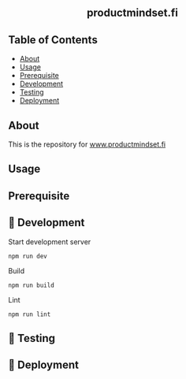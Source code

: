 <h2 align="center">productmindset.fi</h2>

## Table of Contents

- [About](#about)
- [Usage](#usage)
- [Prerequisite](#prerequisite)
- [Development](#development)
- [Testing](#testing)
- [Deployment](#deployment)

## About <a name = "about"></a>

This is the repository for www.productmindset.fi

## Usage <a name = "usage"></a>

## Prerequisite <a name = "prerequisite"></a>

## :hammer: Development <a name = "development"></a>

Start development server

```
npm run dev
```

Build

```
npm run build
```

Lint

```
npm run lint
```

## :wrench: Testing <a name = "testing"></a>

## :tada: Deployment <a name = "deployment"></a>

